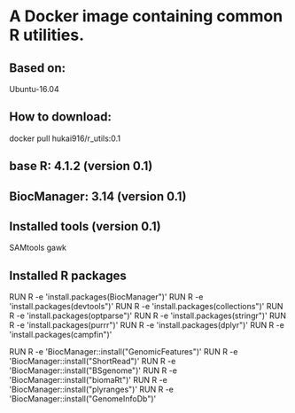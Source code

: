 # A Docker image containing common R utilities.

## Based on:
Ubuntu-16.04

## How to download:
docker pull hukai916/r_utils:0.1

## base R: 4.1.2 (version 0.1)

## BiocManager: 3.14 (version 0.1)

## Installed tools (version 0.1)
SAMtools
gawk

## Installed R packages
RUN R -e 'install.packages(BiocManager")'
RUN R -e 'install.packages(devtools")'
RUN R -e 'install.packages(collections")'
RUN R -e 'install.packages(optparse")'
RUN R -e 'install.packages(stringr")'
RUN R -e 'install.packages(purrr")'
RUN R -e 'install.packages(dplyr")'
RUN R -e 'install.packages(campfin")'

RUN R -e 'BiocManager::install("GenomicFeatures")'
RUN R -e 'BiocManager::install("ShortRead")'
RUN R -e 'BiocManager::install("BSgenome")'
RUN R -e 'BiocManager::install("biomaRt")'
RUN R -e 'BiocManager::install("plyranges")'
RUN R -e 'BiocManager::install("GenomeInfoDb")'
